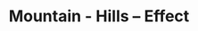 ---
title: Mountain - Hills – Effect
builder: true
type: coming-soon

# Content section
sections:
  - headerSection
  - servicesSection
  - subscribeSection
  - contactSection
  - mapSection

# Background effect
hillsEffect: 
  enable: true
  ### Use C++ Hex colors for this effects. Recommended free program ColorMania.
  color: 0x00092731

---